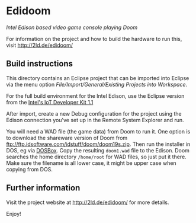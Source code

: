 # Edidoom
*Intel Edison based video game console playing Doom*

For information on the project and how to build the hardware to run this, visit http://2ld.de/edidoom/

## Build instructions

This directory contains an Eclipse project that can be imported into Eclipse via the menu option 
*File/Import/General/Existing Projects into Workspace*.

For the full build environment for the Intel Edison, use the Eclipse version from the
[Intel's IoT Developer Kit 1.1](https://software.intel.com/en-us/iot)

After import, create a new Debug configuration for the project using the Edison connection
you've set up in the Remote System Explorer and run.

You will need a WAD file (the game data) from Doom to run it. One option is to download the shareware version of Doom
from ftp://ftp.idsoftware.com/idstuff/doom/doom19s.zip.
Then run the installer in DOS, eg via [DOSBox](http://www.dosbox.com/). 
Copy the resulting `doom1.wad` file to the Edison.
Doom searches the home directory `/home/root` for WAD files, so just put it there.
Make sure the filename is all lower case, it might be upper case when copying from DOS.

## Further information

Visit the project website at http://2ld.de/edidoom/ for more details.

Enjoy!
